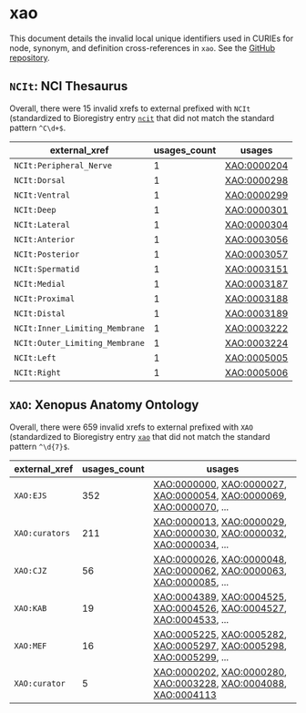# xao

This document details the invalid local unique identifiers used in CURIEs
for node, synonym, and definition cross-references in `xao`. See the [GitHub repository](https://github.com/xenopus-anatomy/xao).


## `NCIt`: NCI Thesaurus

Overall, there were 15 invalid
xrefs to external prefixed with `NCIt` (standardized to Bioregistry
entry [`ncit`]((https://bioregistry.io/ncit)) that
did not match the standard pattern `^C\d+$`.

| external_xref                  |   usages_count | usages                                            |
|--------------------------------|----------------|---------------------------------------------------|
| `NCIt:Peripheral_Nerve`        |              1 | [XAO:0000204](https://bioregistry.io/XAO:0000204) |
| `NCIt:Dorsal`                  |              1 | [XAO:0000298](https://bioregistry.io/XAO:0000298) |
| `NCIt:Ventral`                 |              1 | [XAO:0000299](https://bioregistry.io/XAO:0000299) |
| `NCIt:Deep`                    |              1 | [XAO:0000301](https://bioregistry.io/XAO:0000301) |
| `NCIt:Lateral`                 |              1 | [XAO:0000304](https://bioregistry.io/XAO:0000304) |
| `NCIt:Anterior`                |              1 | [XAO:0003056](https://bioregistry.io/XAO:0003056) |
| `NCIt:Posterior`               |              1 | [XAO:0003057](https://bioregistry.io/XAO:0003057) |
| `NCIt:Spermatid`               |              1 | [XAO:0003151](https://bioregistry.io/XAO:0003151) |
| `NCIt:Medial`                  |              1 | [XAO:0003187](https://bioregistry.io/XAO:0003187) |
| `NCIt:Proximal`                |              1 | [XAO:0003188](https://bioregistry.io/XAO:0003188) |
| `NCIt:Distal`                  |              1 | [XAO:0003189](https://bioregistry.io/XAO:0003189) |
| `NCIt:Inner_Limiting_Membrane` |              1 | [XAO:0003222](https://bioregistry.io/XAO:0003222) |
| `NCIt:Outer_Limiting_Membrane` |              1 | [XAO:0003224](https://bioregistry.io/XAO:0003224) |
| `NCIt:Left`                    |              1 | [XAO:0005005](https://bioregistry.io/XAO:0005005) |
| `NCIt:Right`                   |              1 | [XAO:0005006](https://bioregistry.io/XAO:0005006) |

## `XAO`: Xenopus Anatomy Ontology

Overall, there were 659 invalid
xrefs to external prefixed with `XAO` (standardized to Bioregistry
entry [`xao`]((https://bioregistry.io/xao)) that
did not match the standard pattern `^\d{7}$`.

| external_xref   |   usages_count | usages                                                                                                                                                                                                                                                             |
|-----------------|----------------|--------------------------------------------------------------------------------------------------------------------------------------------------------------------------------------------------------------------------------------------------------------------|
| `XAO:EJS`       |            352 | [XAO:0000000](https://bioregistry.io/XAO:0000000), [XAO:0000027](https://bioregistry.io/XAO:0000027), [XAO:0000054](https://bioregistry.io/XAO:0000054), [XAO:0000069](https://bioregistry.io/XAO:0000069), [XAO:0000070](https://bioregistry.io/XAO:0000070), ... |
| `XAO:curators`  |            211 | [XAO:0000013](https://bioregistry.io/XAO:0000013), [XAO:0000029](https://bioregistry.io/XAO:0000029), [XAO:0000030](https://bioregistry.io/XAO:0000030), [XAO:0000032](https://bioregistry.io/XAO:0000032), [XAO:0000034](https://bioregistry.io/XAO:0000034), ... |
| `XAO:CJZ`       |             56 | [XAO:0000026](https://bioregistry.io/XAO:0000026), [XAO:0000048](https://bioregistry.io/XAO:0000048), [XAO:0000062](https://bioregistry.io/XAO:0000062), [XAO:0000063](https://bioregistry.io/XAO:0000063), [XAO:0000085](https://bioregistry.io/XAO:0000085), ... |
| `XAO:KAB`       |             19 | [XAO:0004389](https://bioregistry.io/XAO:0004389), [XAO:0004525](https://bioregistry.io/XAO:0004525), [XAO:0004526](https://bioregistry.io/XAO:0004526), [XAO:0004527](https://bioregistry.io/XAO:0004527), [XAO:0004533](https://bioregistry.io/XAO:0004533), ... |
| `XAO:MEF`       |             16 | [XAO:0005225](https://bioregistry.io/XAO:0005225), [XAO:0005282](https://bioregistry.io/XAO:0005282), [XAO:0005297](https://bioregistry.io/XAO:0005297), [XAO:0005298](https://bioregistry.io/XAO:0005298), [XAO:0005299](https://bioregistry.io/XAO:0005299), ... |
| `XAO:curator`   |              5 | [XAO:0000202](https://bioregistry.io/XAO:0000202), [XAO:0000280](https://bioregistry.io/XAO:0000280), [XAO:0003228](https://bioregistry.io/XAO:0003228), [XAO:0004088](https://bioregistry.io/XAO:0004088), [XAO:0004113](https://bioregistry.io/XAO:0004113)      |

